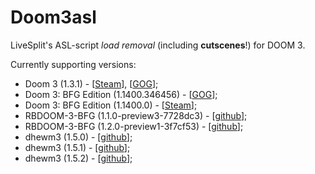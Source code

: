 # Doom3asl
LiveSplit's ASL-script _load removal_ (including __cutscenes__!) for DOOM 3.

Currently supporting versions:
- Doom 3 (1.3.1) - [[Steam](http://store.steampowered.com/app/9050/)], [[GOG](https://www.gog.com/en/game/doom_3/)];
- Doom 3: BFG Edition (1.1400.346456) - [[GOG](https://www.gog.com/en/game/doom_3/)];
- Doom 3: BFG Edition (1.1400.0) - [[Steam](http://store.steampowered.com/app/208200/)];
- RBDOOM-3-BFG (1.1.0-preview3-7728dc3) - [[github](https://github.com/RobertBeckebans/RBDOOM-3-BFG/releases/tag/1.1.0-preview3)];
- RBDOOM-3-BFG (1.2.0-preview1-3f7cf53) - [[github](https://github.com/RobertBeckebans/RBDOOM-3-BFG/releases/tag/1.2.0-preview1)];
- dhewm3 (1.5.0) - [[github](https://github.com/dhewm/dhewm3/releases/tag/1.5.0)];
- dhewm3 (1.5.1) - [[github](https://github.com/dhewm/dhewm3/releases/tag/1.5.1)];
- dhewm3 (1.5.2) - [[github](https://github.com/dhewm/dhewm3/releases/tag/1.5.2)];
